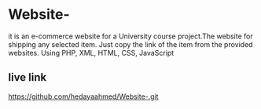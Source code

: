 # Website-
it is an e-commerce website for a University course project.The website for shipping any selected item. Just copy the link of the item from the provided websites.
Using PHP, XML, HTML, CSS, JavaScript

## live link
https://github.com/hedayaahmed/Website-.git
